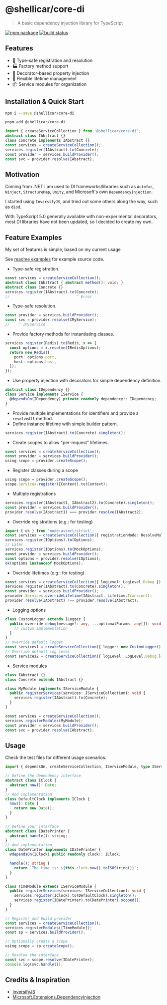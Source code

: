 # @shellicar/core-di

> A basic dependency injection library for TypeScript

[![npm package](https://img.shields.io/npm/v/@shellicar/core-di.svg)](https://npmjs.com/package/@shellicar/core-di)
[![build status](https://github.com/shellicar/core-di/actions/workflows/node.js.yml/badge.svg)](https://github.com/shellicar/core-di/actions/workflows/node.js.yml)

## Features

* 🎯 Type-safe registration and resolution
* 🏭 Factory method support
* 🎨 Decorator-based property injection
* 🔄 Flexible lifetime management
* 📦 Service modules for organization

## Installation & Quick Start

```sh
npm i --save @shellicar/core-di
```

```sh
pnpm add @shellicar/core-di
```

```ts
import { createServiceCollection } from '@shellicar/core-di';
abstract class IAbstract {}
class Concrete implements IAbstract {}
const services = createServiceCollection();
services.register(IAbstract).to(Concrete);
const provider = services.buildProvider();
const svc = provider.resolve(IAbstract);
```

<!-- BEGIN_ECOSYSTEM -->
<!-- END_ECOSYSTEM -->

## Motivation

Coming from .NET I am used to DI frameworks/libraries such as `Autofac`, `Ninject`, `StructureMap`, `Unity`, and Microsoft's own `DependencyInjection`.

I started using `InversifyJS`, and tried out some others along the way, such as `diod`.

With TypeScript 5.0 generally available with non-experimental decorators, most DI libraries have not been updated, so I decided to create my own.

## Feature Examples

My set of features is simple, based on my current usage

See [readme examples](./examples/readme/src) for example source code.

* Type-safe registration.

```ts
const services = createServiceCollection();
abstract class IAbstract { abstract method(): void; }
abstract class Concrete {}
services.register(IAbstract).to(Concrete);
//                              ^ Error
```

* Type-safe resolution.

```ts
const provider = services.buildProvider();
const svc = provider.resolve(IMyService);
//    ^ IMyService
```

* Provide factory methods for instantiating classes.

```ts
services.register(Redis).to(Redis, x => {
  const options = x.resolve(IRedisOptions);
  return new Redis({
    port: options.port,
    host: options.host,
  });
});
```

* Use property injection with decorators for simple dependency definition.

```ts
abstract class IDependency {}
class Service implements IService {
  @dependsOn(IDependency) private readonly dependency!: IDependency;
}
```

* Provide multiple implementations for identifiers and provide a `resolveAll` method.
* Define instance lifetime with simple builder pattern.

```ts
services.register(IAbstract).to(Concrete).singleton();
```

* Create scopes to allow "per-request" lifetimes.

```ts
const services = createServiceCollection();
const provider = services.buildProvider();
using scope = provider.createScope();
```

* Register classes during a scope

```ts
using scope = provider.createScope();
scope.Services.register(IContext).to(Context);
```

* Multiple registrations

```ts
services.register(IAbstract1, IAbstract2).to(Concrete).singleton();
const provider = services.buildProvider();
provider.resolve(IAbstract1) === provider.resolve(IAbstract2);
```

* Override registrations (e.g.: for testing)

```ts
import { ok } from 'node:assert/strict';
const services = createServiceCollection({ registrationMode: ResolveMultipleMode.LastRegistered });
services.register(IOptions).to(Options);
// Later
services.register(IOptions).to(MockOptions);
const provider = services.buildProvider();
const options = provider.resolve(IOptions);
ok(options instanceof MockOptions);
```

* Override lifetimes (e.g.: for testing)

```ts
const services = createServiceCollection({ logLevel: LogLevel.Debug });
services.register(IAbstract).to(Concrete).singleton();
const provider = services.buildProvider();
provider.Services.overrideLifetime(IAbstract, Lifetime.Transient);
provider.resolve(IAbstract) !== provider.resolve(IAbstract);
```

* Logging options

```ts
class CustomLogger extends ILogger {
  public override debug(message?: any, ...optionalParams: any[]): void {
    // custom implementation  
  }
}
// Override default logger
const services1 = createServiceCollection({ logger: new CustomLogger() });
// Override default log level
const services2 = createServiceCollection({ logLevel: LogLevel.Debug });
```

* Service modules

```ts
class IAbstract {}
class Concrete extends IAbstract {}

class MyModule implements IServiceModule {
  public registerServices(services: IServiceCollection): void {
    services.register(IAbstract).to(Concrete);
  }
}

const services = createServiceCollection();
services.registerModules(MyModule);
const provider = services.buildProvider();
const svc = provider.resolve(IAbstract);
```

## Usage

Check the test files for different usage scenarios.

```ts
import { dependsOn, createServiceCollection, IServiceModule, type IServiceCollection } from '@shellicar/core-di';

// Define the dependency interface
abstract class IClock {
  abstract now(): Date;
}
// And implementation
class DefaultClock implements IClock {
  now(): Date {
    return new Date();
  }
}

// Define your interface
abstract class IDatePrinter {
  abstract handle(): string;
}
// And implementation
class DatePrinter implements IDatePrinter {
  @dependsOn(IClock) public readonly clock!: IClock;

  handle(): string {
    return `The time is: ${this.clock.now().toISOString()}`;
  }  
}

class TimeModule extends IServiceModule {
  public registerServices(services: IServiceCollection): void {
    services.register(IClock).to(DefaultClock).singleton();
    services.register(IDatePrinter).to(DatePrinter).scoped();
  }
}

// Register and build provider
const services = createServiceCollection();
services.registerModules([TimeModule]);
const sp = services.buildProvider();

// Optionally create a scope
using scope = sp.createScope();

// Resolve the interface
const svc = scope.resolve(IDatePrinter);
console.log(svc.handle());
```

## Credits & Inspiration

* [InversifyJS](https://github.com/inversify/InversifyJS)
* [Microsoft.Extensions.DependencyInjection](https://github.com/dotnet/runtime/tree/main/src/libraries/Microsoft.Extensions.DependencyInjection)
